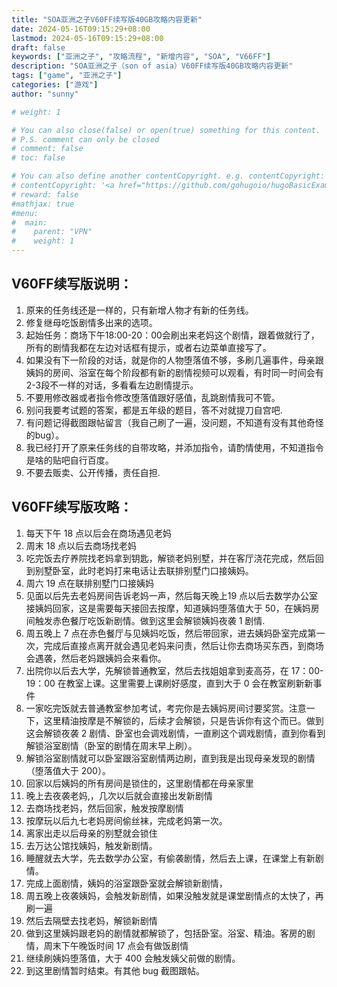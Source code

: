 ```yaml
---
title: "SOA亚洲之子V60FF续写版40GB攻略内容更新"
date: 2024-05-16T09:15:29+08:00
lastmod: 2024-05-16T09:15:29+08:00
draft: false
keywords: ["亚洲之子", "攻略流程", "新增内容", "SOA", "V66FF"]
description: "SOA亚洲之子（son of asia）V60FF续写版40GB攻略内容更新"
tags: ["game", "亚洲之子"]
categories: ["游戏"]
author: "sunny"

# weight: 1

# You can also close(false) or open(true) something for this content.
# P.S. comment can only be closed
# comment: false
# toc: false

# You can also define another contentCopyright. e.g. contentCopyright: "This is another copyright."
# contentCopyright: '<a href="https://github.com/gohugoio/hugoBasicExample" rel="noopener" target="_blank">See origin</a>'
# reward: false
#mathjax: true
#menu:
#  main:
#    parent: "VPN"
#    weight: 1
---
```


## V60FF续写版说明： ##

1. 原来的任务线还是一样的，只有新增人物才有新的任务线。
1. 修复继母吃饭剧情多出来的选项。
1. 起始任务：商场下午18:00-20：00会刷出来老妈这个剧情，跟着做就行了，所有的剧情我都在左边对话框有提示，或者右边菜单直接写了。
1. 如果没有下一阶段的对话，就是你的人物堕落值不够，多刷几遍事件，母亲跟姨妈的房间、浴室在每个阶段都有新的剧情视频可以观看，有时同一时间会有2-3段不一样的对话，多看看左边剧情提示。
1. 不要用修改器或者指令修改堕落值跟好感值，乱跳剧情我可不管。
1. 别问我要考试题的答案，都是五年级的题目，答不对就提刀自宫吧.
1. 有问题记得截图跟帖留言（我自己刷了一遍，没问题，不知道有没有其他奇怪的bug）。
1. 我已经打开了原来任务线的自带攻略，并添加指令，请酌情使用，不知道指令是啥的贴吧自行百度。
1. 不要去贩卖、公开传播，责任自担.


## V60FF续写版攻略： ##


1. 每天下午 18 点以后会在商场遇见老妈
1. 周末 18 点以后去商场找老妈
1. 吃完饭去疗养院找老妈拿到钥匙，解锁老妈别墅，并在客厅浇花完成，然后回到别墅卧室，此时老妈打来电话让去联排别墅门口接姨妈。
1. 周六 19 点在联排别墅门口接姨妈
1. 见面以后先去老妈房间告诉老妈一声，然后每天晚上19 点以后去数学办公室接姨妈回家，这是需要每天接回去按摩，知道姨妈堕落值大于 50，在姨妈房间触发赤色餐厅吃饭新剧情。做到这里会解锁姨妈夜袭 1 剧情.
1. 周五晚上 7 点在赤色餐厅与见姨妈吃饭，然后带回家，进去姨妈卧室完成第一次，完成后直接点离开就会遇见老妈来问责，然后让你去商场买东西，到商场会遇袭，然后老妈跟姨妈会来看你。
1. 出院你以后去大学，先解锁普通教室，然后去找姐姐拿到麦高芬，在 17：00-19：00 在教室上课。这里需要上课刷好感度，直到大于 0 会在教室刷新新事件
1. 一家吃完饭就去普通教室参加考试，考完你是去姨妈房间讨要奖赏。注意一下，这里精油按摩是不解锁的，后续才会解锁，只是告诉你有这个而已。做到这会解锁夜袭 2 剧情、卧室也会调戏剧情，一直刷这个调戏剧情，直到你看到解锁浴室剧情（卧室的剧情在周末早上刷）。
1. 解锁浴室剧情就可以卧室跟浴室剧情两边刷，直到我是出现母亲发现的剧情（堕落值大于 200）。
1. 回家以后姨妈的所有房间是锁住的，这里剧情都在母亲家里
1. 晚上去夜袭老妈,，几次以后就会直接出发新剧情
1. 去商场找老妈，然后回家，触发按摩剧情
1. 按摩玩以后九七老妈房间偷丝袜，完成老妈第一次。
1. 离家出走以后母亲的别墅就会锁住
1. 去万达公馆找姨妈，触发新剧情。
1. 睡醒就去大学，先去数学办公室，有偷袭剧情，然后去上课，在课堂上有新剧情。
1. 完成上面剧情，姨妈的浴室跟卧室就会解锁新剧情，
1. 周五晚上夜袭姨妈，会触发新剧情，如果没触发就是课堂剧情点的太快了，再刷一遍
1. 然后去隔壁去找老妈，解锁新剧情
1. 做到这里姨妈跟老妈的剧情就都解锁了，包括卧室。浴室、精油。客房的剧情，周末下午晚饭时间 17 点会有做饭剧情
1. 继续刷姨妈堕落值，大于 400 会触发姨父前做的剧情。
1. 到这里剧情暂时结束。有其他 bug 截图跟帖。